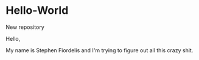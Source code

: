 # Hello-World
New repository

Hello, 

My name is Stephen Fiordelis and I'm trying to figure out all this crazy shit. 
